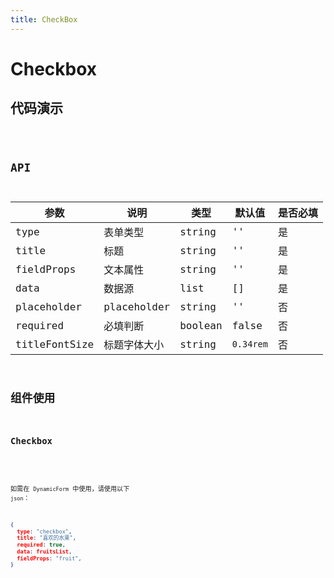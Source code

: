 ```yaml
---
title: CheckBox
---
```


# Checkbox

## 代码演示

<code src="./demo/index.tsx" />

## API

| 参数          | 说明         | 类型    | 默认值    | 是否必填 |
| ------------- | ------------ | ------- | --------- | -------- |
| type          | 表单类型     | string  | ''        | 是       |
| title         | 标题         | string  | ''        | 是       |
| fieldProps    | 文本属性     | string  | ''        | 是       |
| data          | 数据源       | list    | []        | 是       |
| placeholder   | placeholder  | string  | ''        | 否       |
| required      | 必填判断     | boolean | false     | 否       |
| titleFontSize | 标题字体大小 | string  | `0.34rem` | 否       |

## 组件使用

### Checkbox

<code src="./demo/checkbox.tsx" />

如需在 `DynamicForm` 中使用，请使用以下 `json`：

```json
{
  type: "checkbox",
  title: "喜欢的水果",
  required: true,
  data: fruitsList,
  fieldProps: "fruit",
}
```